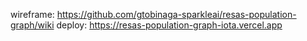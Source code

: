wireframe:
https://github.com/gtobinaga-sparkleai/resas-population-graph/wiki
deploy:
https://resas-population-graph-iota.vercel.app
